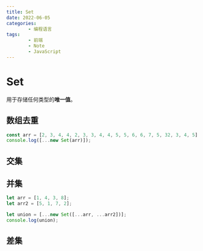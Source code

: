 ```yaml
---
title: Set
date: 2022-06-05
categories:
        - 编程语言
tags:
        - 前端
        - Note
        - JavaScript
---
```


# Set

用于存储任何类型的**唯一值**。

## 数组去重

```js
const arr = [2, 3, 4, 4, 2, 3, 3, 4, 4, 5, 5, 6, 6, 7, 5, 32, 3, 4, 5];
console.log([...new Set(arr)]);
```

## 交集

## 并集

```js
let arr = [1, 4, 3, 8];
let arr2 = [5, 1, 7, 2];

let union = [...new Set([...arr, ...arr2])];
console.log(union);
```

## 差集
